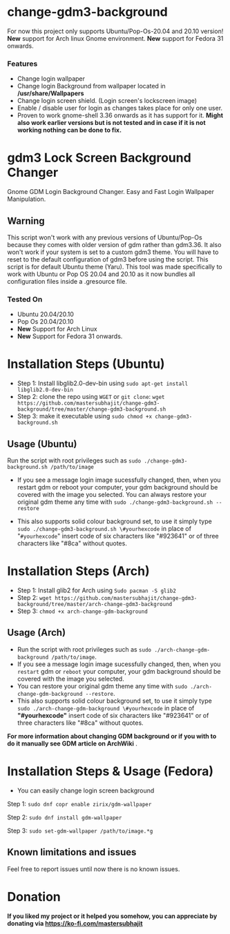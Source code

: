 # change-gdm3-background
For now this project only supports Ubuntu/Pop-Os-20.04 and 20.10 version!
__New__ support for Arch linux Gnome environment.
__New__ support for Fedora 31 onwards. 

### Features
* Change login wallpaper
* Change login Background from wallpaper located in __/usr/share/Wallpapers__
* Change login screen shield. (Login screen's lockscreen image)
* Enable / disable user for login as changes takes place for only one user. 
* Proven to work gnome-shell 3.36 onwards as it has support for it. __Might also work earlier versions but is not tested and in case if it is not working nothing can be done to fix.__

# gdm3 Lock Screen Background Changer
Gnome GDM Login Background Changer. Easy and Fast Login Wallpaper Manipulation.

## Warning
This script won't work with any previous versions of Ubuntu/Pop-Os because they comes with older version of gdm rather than gdm3.36. It also won't work if your system is set to a custom gdm3 theme. You will have to reset to the default configuration of gdm3 before using the script. This script is for default Ubuntu theme (Yaru). This tool was made specifically to work with Ubuntu or Pop OS 20.04 and 20.10 as it now bundles all configuration files inside a .gresource file.

### Tested On 
* Ubuntu 20.04/20.10
* Pop Os 20.04/20.10
* __New__ Support for Arch Linux
* __New__ Support for Fedora 31 onwards.
# Installation Steps (Ubuntu) 
* Step 1: Install libglib2.0-dev-bin using `sudo apt-get install libglib2.0-dev-bin`
* Step 2: clone the repo using `WGET` or `git clone`:
`wget https://github.com/mastersubhajit/change-gdm3-background/tree/master/change-gdm3-background.sh`
* Step 3: make it executable using `sudo chmod +x change-gdm3-background.sh`

## Usage (Ubuntu)
Run the script with root privileges such as `sudo ./change-gdm3-background.sh /path/to/image`
* If you see a message login image sucessfully changed, then, when you restart gdm or reboot your computer, your gdm background should be covered with the image you selected.
You can always restore your original gdm theme any time with `sudo ./change-gdm3-background.sh --restore`

* This also supports solid colour background set, to use it simply type `sudo ./change-gdm3-background.sh \#yourhexcode` in place of "`#yourhexcode`" insert code of six characters like "#923641" or of three characters like "#8ca" without quotes.

# Installation Steps (Arch)
* Step 1: Install glib2 for Arch using `Sudo pacman -S glib2`
* Step 2: `wget https://github.com/mastersubhajit/change-gdm3-background/tree/master/arch-change-gdm3-background`
* Step 3: `chmod +x arch-change-gdm-background`

## Usage (Arch)
* Run the script with root privileges such as `sudo ./arch-change-gdm-background /path/to/image`.
* If you see a message login image sucessfully changed, then, when you `restart` gdm or `reboot` your computer, your gdm background should be covered with the image you selected.
* You can restore your original gdm theme any time with `sudo ./arch-change-gdm-background --restore`.
* This also supports solid colour background set, to use it simply type `sudo ./arch-change-gdm-background \#yourhexcode` in place of __"#yourhexcode"__ insert code of six characters like "#923641" or of three characters like "#8ca" without quotes.

__For more information about changing GDM background or if you with to do it manually see GDM article on ArchWiki__ .

# Installation Steps & Usage __(Fedora)__
* You can easily change login screen background

Step 1: `sudo dnf copr enable zirix/gdm-wallpaper`

Step 2: `sudo dnf install gdm-wallpaper`

Step 3: `sudo set-gdm-wallpaper /path/to/image.*g`

## Known limitations and issues
Feel free to report issues until now there is no known issues.
# Donation
#### If you liked my project or it helped you somehow, you can appreciate by donating via https://ko-fi.com/mastersubhajit
